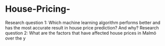 # House-Pricing-
Research question 1: Which machine learning algorithm performs better and has the most accurate result in house price prediction? And why?  Research question 2: What are the factors that have affected house prices in Malmö over the y
